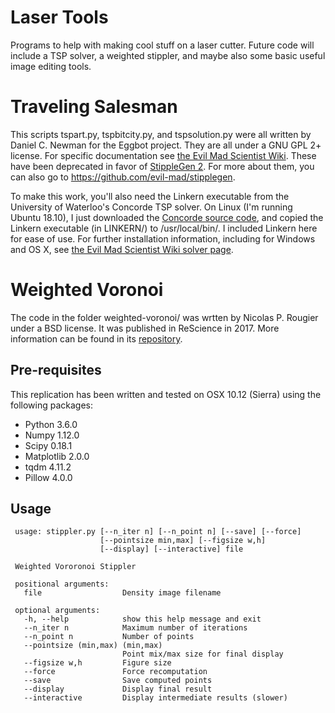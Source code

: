 # Laser Tools
Programs to help with making cool stuff on a laser cutter. Future code will include a TSP solver, a weighted stippler, and maybe also some basic useful image editing tools.

# Traveling Salesman
This scripts tspart.py, tspbitcity.py, and tspsolution.py were all written by Daniel C. Newman for the Eggbot project. They are all under a GNU GPL 2+ license. For specific documentation see [the Evil Mad Scientist Wiki](https://wiki.evilmadscientist.com/Generating_TSP_art_from_a_stippled_image). These have been deprecated in favor of [StippleGen 2](https://github.com/evil-mad/stipplegen). For more about them, you can also go to https://github.com/evil-mad/stipplegen.


To make this work, you'll also need the Linkern executable from the University of Waterloo's Concorde TSP solver. On Linux (I'm running Ubuntu 18.10), I just downloaded the [Concorde source code](http://www.math.uwaterloo.ca/tsp/concorde/downloads/downloads.htm), and copied the Linkern executable (in LINKERN/) to /usr/local/bin/. I included Linkern here for ease of use. For further installation information, including for Windows and OS X, see [the Evil Mad Scientist Wiki solver page](https://wiki.evilmadscientist.com/Obtaining_a_TSP_solver).

# Weighted Voronoi
The code in the folder weighted-voronoi/ was wrtten by Nicolas P. Rougier under a BSD license. It was published in ReScience in 2017. More information can be found in its [repository](https://github.com/ReScience-Archives/Rougier-2017/).

## Pre-requisites

This replication has been written and tested on OSX 10.12 (Sierra) using the
following packages:

 * Python 3.6.0
 * Numpy 1.12.0
 * Scipy 0.18.1
 * Matplotlib 2.0.0
 * tqdm 4.11.2
 * Pillow 4.0.0


## Usage

```
 usage: stippler.py [--n_iter n] [--n_point n] [--save] [--force]
                    [--pointsize min,max] [--figsize w,h]
                    [--display] [--interactive] file

 Weighted Vororonoi Stippler

 positional arguments:
   file                  Density image filename

 optional arguments:
   -h, --help            show this help message and exit
   --n_iter n            Maximum number of iterations
   --n_point n           Number of points
   --pointsize (min,max) (min,max)
                         Point mix/max size for final display
   --figsize w,h         Figure size
   --force               Force recomputation
   --save                Save computed points
   --display             Display final result
   --interactive         Display intermediate results (slower)
